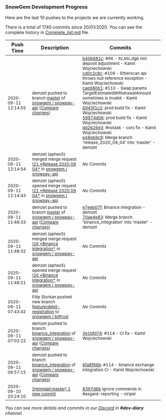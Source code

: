 
### SnowGem Development Progress

Here are the last 10 pushes to the projects we are currently working.

There is a total of 1740 commits since 20/01/2020. You can see the complete history in
 [Complete_list.md](Complete_list.md) file.

| Push Time | Description | Commits |
| --- | --- | --- |
| <sub>2020-09-11 12:14:55</sub> | <sub>demzet pushed to branch [master](https://gitlab.com/snowgem/snowpay-api/commits/master) of [snowgem / snowpay\-api](https://gitlab.com/snowgem/snowpay-api) ([Compare changes](https://gitlab.com/snowgem/snowpay-api/compare/70ae4e8387e8daff115b300b5ffb9d4428273279...e48eb9c907777e7370e165e839d6fca6409e268d))</sub> | <sub>[b40b681c](https://gitlab.com/snowgem/snowpay-api/-/commit/b40b681c6891cb64560bef633147ca4a619dc89f): #96 - ltc,btc,dgb min deposit adjustment - Kamil Wojciechowski<br>[cd0c2c8c](https://gitlab.com/snowgem/snowpay-api/-/commit/cd0c2c8ce4f28bd587e3ced77f6828c297856b45): #109 - Etherscan api throws null reference exception - Kamil Wojciechowski<br>[cae980b1](https://gitlab.com/snowgem/snowpay-api/-/commit/cae980b14c84e42176721d0c3734c8b5bf2fa8ef): #110 - Swap params TargetEstimatedWithdrawalAmount sometimes is invalid - Kamil Wojciechowski<br>[6945f1c2](https://gitlab.com/snowgem/snowpay-api/-/commit/6945f1c272253d75faa6cc27666d37a7e0e3f136): prod build fix - Kamil Wojciechowski<br>[58974d06](https://gitlab.com/snowgem/snowpay-api/-/commit/58974d06e49248de02b25e3c730efb8b5456d3be): prod build fix - Kamil Wojciechowski<br>[dd2626e3](https://gitlab.com/snowgem/snowpay-api/-/commit/dd2626e30f69e4ffb9e1ce44ed34b176aa28bd5a): #notask - cors fix - Kamil Wojciechowski<br>[e48eb9c9](https://gitlab.com/snowgem/snowpay-api/-/commit/e48eb9c907777e7370e165e839d6fca6409e268d): Merge branch 'release_2020_09_04' into 'master' - demzet</sub> |
| <sub>2020-09-11 12:14:54</sub> | <sub>demzet (aphex5) merged merge request [\!21 \*Release 2020 09 04\*](https://gitlab.com/snowgem/snowpay-api/-/merge_requests/21) in [snowgem / snowpay\-api](https://gitlab.com/snowgem/snowpay-api)</sub> | <sub>_No Commits_</sub> |
| <sub>2020-09-11 12:14:43</sub> | <sub>demzet (aphex5) opened merge request [\!21 \*Release 2020 09 04\*](https://gitlab.com/snowgem/snowpay-api/-/merge_requests/21) in [snowgem / snowpay\-api](https://gitlab.com/snowgem/snowpay-api)</sub> | <sub>_No Commits_</sub> |
| <sub>2020-09-11 11:48:33</sub> | <sub>demzet pushed to branch [master](https://gitlab.com/snowgem/snowpay-api/commits/master) of [snowgem / snowpay\-api](https://gitlab.com/snowgem/snowpay-api) ([Compare changes](https://gitlab.com/snowgem/snowpay-api/compare/79c5882a5c569fbfebd9e6a840849822239331b3...70ae4e8387e8daff115b300b5ffb9d4428273279))</sub> | <sub>[e7eeb07f](https://gitlab.com/snowgem/snowpay-api/-/commit/e7eeb07f47e4497333f6d4aeb586df40eb87d0ee): Binance integration - demzet<br>[70ae4e83](https://gitlab.com/snowgem/snowpay-api/-/commit/70ae4e8387e8daff115b300b5ffb9d4428273279): Merge branch 'binance_integration' into 'master' - demzet</sub> |
| <sub>2020-09-11 11:48:32</sub> | <sub>demzet (aphex5) merged merge request [\!20 \*Binance integration\*](https://gitlab.com/snowgem/snowpay-api/-/merge_requests/20) in [snowgem / snowpay\-api](https://gitlab.com/snowgem/snowpay-api)</sub> | <sub>_No Commits_</sub> |
| <sub>2020-09-11 11:48:21</sub> | <sub>demzet (aphex5) opened merge request [\!20 \*Binance integration\*](https://gitlab.com/snowgem/snowpay-api/-/merge_requests/20) in [snowgem / snowpay\-api](https://gitlab.com/snowgem/snowpay-api)</sub> | <sub>_No Commits_</sub> |
| <sub>2020-09-11 07:43:42</sub> | <sub>Filip Storkan pushed new branch [feature/debit\-registration](https://gitlab.com/snowgem/bitfrost/commits/feature/debit-registration) to [snowgem / bitfrost](https://gitlab.com/snowgem/bitfrost)</sub> | <sub>_No Commits_</sub> |
| <sub>2020-09-11 07:02:22</sub> | <sub>demzet pushed to branch [binance\_integration](https://gitlab.com/snowgem/snowpay-api/commits/binance_integration) of [snowgem / snowpay\-api](https://gitlab.com/snowgem/snowpay-api) ([Compare changes](https://gitlab.com/snowgem/snowpay-api/compare/6fa8f86b46cd23b8c2eba4f2cc97b1636fcb783c...3e1bfd7625c5ea79f7f706cfb3d023d2d42f341c))</sub> | <sub>[3e1bfd76](https://gitlab.com/snowgem/snowpay-api/-/commit/3e1bfd7625c5ea79f7f706cfb3d023d2d42f341c): #114 - CI fix - Kamil Wojciechowski</sub> |
| <sub>2020-09-11 06:57:15</sub> | <sub>demzet pushed to branch [binance\_integration](https://gitlab.com/snowgem/snowpay-api/commits/binance_integration) of [snowgem / snowpay\-api](https://gitlab.com/snowgem/snowpay-api) ([Compare changes](https://gitlab.com/snowgem/snowpay-api/compare/1af1e9c459d24b85500b230abd2bf0775a0bdf21...6fa8f86b46cd23b8c2eba4f2cc97b1636fcb783c))</sub> | <sub>[6fa8f86b](https://gitlab.com/snowgem/snowpay-api/-/commit/6fa8f86b46cd23b8c2eba4f2cc97b1636fcb783c): #114 -  binance exchange integration CI - Kamil Wojciechowski</sub> |
| <sub>2020-09-10 20:24:10</sub> | <sub>[[Heimdall:master] 1 new commit](https://github.com/ciripel/Heimdall/commit/8397d6b300e6aa636aae3ecf65f49371bc80fad4)</sub> | <sub>[8397d6b](https://github.com/ciripel/Heimdall/commit/8397d6b300e6aa636aae3ecf65f49371bc80fad4) ignore commands in #asgard-reporting - ciripel</sub> |

_You can see more details and commits in our [Discord](https://discord.gg/zumGnbg) in **#dev-diary** channel._
